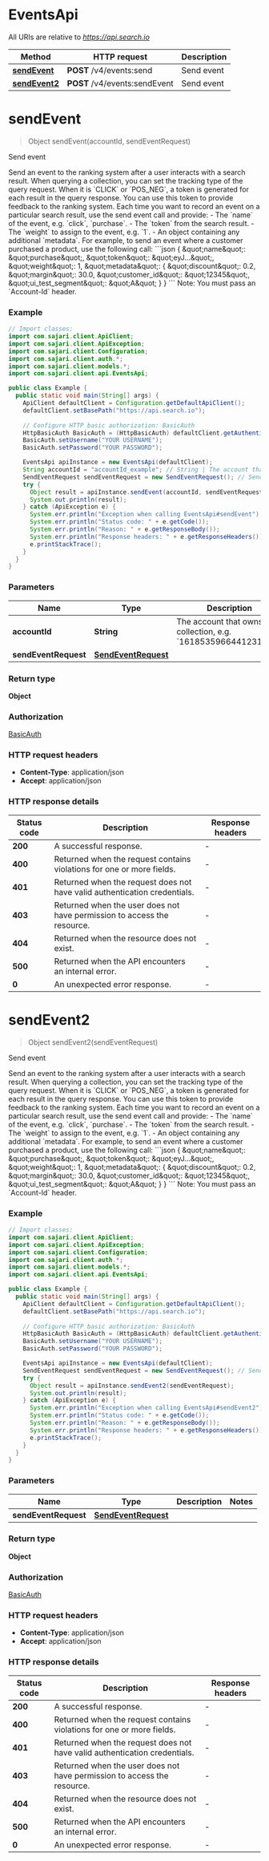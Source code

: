 # EventsApi

All URIs are relative to *https://api.search.io*

Method | HTTP request | Description
------------- | ------------- | -------------
[**sendEvent**](EventsApi.md#sendEvent) | **POST** /v4/events:send | Send event
[**sendEvent2**](EventsApi.md#sendEvent2) | **POST** /v4/events:sendEvent | Send event


<a name="sendEvent"></a>
# **sendEvent**
> Object sendEvent(accountId, sendEventRequest)

Send event

Send an event to the ranking system after a user interacts with a search result.  When querying a collection, you can set the tracking type of the query request. When it is &#x60;CLICK&#x60; or &#x60;POS_NEG&#x60;, a token is generated for each result in the query response. You can use this token to provide feedback to the ranking system. Each time you want to record an event on a particular search result, use the send event call and provide:  - The &#x60;name&#x60; of the event, e.g. &#x60;click&#x60;, &#x60;purchase&#x60;. - The &#x60;token&#x60; from the search result. - The &#x60;weight&#x60; to assign to the event, e.g. &#x60;1&#x60;. - An object containing any additional &#x60;metadata&#x60;.  For example, to send an event where a customer purchased a product, use the following call:  &#x60;&#x60;&#x60;json {   \&quot;name\&quot;: \&quot;purchase\&quot;,   \&quot;token\&quot;: \&quot;eyJ...\&quot;,   \&quot;weight\&quot;: 1,   \&quot;metadata\&quot;: {     \&quot;discount\&quot;: 0.2,     \&quot;margin\&quot;: 30.0,     \&quot;customer_id\&quot;: \&quot;12345\&quot;,     \&quot;ui_test_segment\&quot;: \&quot;A\&quot;   } } &#x60;&#x60;&#x60;  Note: You must pass an &#x60;Account-Id&#x60; header.

### Example
```java
// Import classes:
import com.sajari.client.ApiClient;
import com.sajari.client.ApiException;
import com.sajari.client.Configuration;
import com.sajari.client.auth.*;
import com.sajari.client.models.*;
import com.sajari.client.api.EventsApi;

public class Example {
  public static void main(String[] args) {
    ApiClient defaultClient = Configuration.getDefaultApiClient();
    defaultClient.setBasePath("https://api.search.io");
    
    // Configure HTTP basic authorization: BasicAuth
    HttpBasicAuth BasicAuth = (HttpBasicAuth) defaultClient.getAuthentication("BasicAuth");
    BasicAuth.setUsername("YOUR USERNAME");
    BasicAuth.setPassword("YOUR PASSWORD");

    EventsApi apiInstance = new EventsApi(defaultClient);
    String accountId = "accountId_example"; // String | The account that owns the collection, e.g. `1618535966441231024`.
    SendEventRequest sendEventRequest = new SendEventRequest(); // SendEventRequest | 
    try {
      Object result = apiInstance.sendEvent(accountId, sendEventRequest);
      System.out.println(result);
    } catch (ApiException e) {
      System.err.println("Exception when calling EventsApi#sendEvent");
      System.err.println("Status code: " + e.getCode());
      System.err.println("Reason: " + e.getResponseBody());
      System.err.println("Response headers: " + e.getResponseHeaders());
      e.printStackTrace();
    }
  }
}
```

### Parameters

Name | Type | Description  | Notes
------------- | ------------- | ------------- | -------------
 **accountId** | **String**| The account that owns the collection, e.g. &#x60;1618535966441231024&#x60;. |
 **sendEventRequest** | [**SendEventRequest**](SendEventRequest.md)|  |

### Return type

**Object**

### Authorization

[BasicAuth](../README.md#BasicAuth)

### HTTP request headers

 - **Content-Type**: application/json
 - **Accept**: application/json

### HTTP response details
| Status code | Description | Response headers |
|-------------|-------------|------------------|
**200** | A successful response. |  -  |
**400** | Returned when the request contains violations for one or more fields. |  -  |
**401** | Returned when the request does not have valid authentication credentials. |  -  |
**403** | Returned when the user does not have permission to access the resource. |  -  |
**404** | Returned when the resource does not exist. |  -  |
**500** | Returned when the API encounters an internal error. |  -  |
**0** | An unexpected error response. |  -  |

<a name="sendEvent2"></a>
# **sendEvent2**
> Object sendEvent2(sendEventRequest)

Send event

Send an event to the ranking system after a user interacts with a search result.  When querying a collection, you can set the tracking type of the query request. When it is &#x60;CLICK&#x60; or &#x60;POS_NEG&#x60;, a token is generated for each result in the query response. You can use this token to provide feedback to the ranking system. Each time you want to record an event on a particular search result, use the send event call and provide:  - The &#x60;name&#x60; of the event, e.g. &#x60;click&#x60;, &#x60;purchase&#x60;. - The &#x60;token&#x60; from the search result. - The &#x60;weight&#x60; to assign to the event, e.g. &#x60;1&#x60;. - An object containing any additional &#x60;metadata&#x60;.  For example, to send an event where a customer purchased a product, use the following call:  &#x60;&#x60;&#x60;json {   \&quot;name\&quot;: \&quot;purchase\&quot;,   \&quot;token\&quot;: \&quot;eyJ...\&quot;,   \&quot;weight\&quot;: 1,   \&quot;metadata\&quot;: {     \&quot;discount\&quot;: 0.2,     \&quot;margin\&quot;: 30.0,     \&quot;customer_id\&quot;: \&quot;12345\&quot;,     \&quot;ui_test_segment\&quot;: \&quot;A\&quot;   } } &#x60;&#x60;&#x60;  Note: You must pass an &#x60;Account-Id&#x60; header.

### Example
```java
// Import classes:
import com.sajari.client.ApiClient;
import com.sajari.client.ApiException;
import com.sajari.client.Configuration;
import com.sajari.client.auth.*;
import com.sajari.client.models.*;
import com.sajari.client.api.EventsApi;

public class Example {
  public static void main(String[] args) {
    ApiClient defaultClient = Configuration.getDefaultApiClient();
    defaultClient.setBasePath("https://api.search.io");
    
    // Configure HTTP basic authorization: BasicAuth
    HttpBasicAuth BasicAuth = (HttpBasicAuth) defaultClient.getAuthentication("BasicAuth");
    BasicAuth.setUsername("YOUR USERNAME");
    BasicAuth.setPassword("YOUR PASSWORD");

    EventsApi apiInstance = new EventsApi(defaultClient);
    SendEventRequest sendEventRequest = new SendEventRequest(); // SendEventRequest | 
    try {
      Object result = apiInstance.sendEvent2(sendEventRequest);
      System.out.println(result);
    } catch (ApiException e) {
      System.err.println("Exception when calling EventsApi#sendEvent2");
      System.err.println("Status code: " + e.getCode());
      System.err.println("Reason: " + e.getResponseBody());
      System.err.println("Response headers: " + e.getResponseHeaders());
      e.printStackTrace();
    }
  }
}
```

### Parameters

Name | Type | Description  | Notes
------------- | ------------- | ------------- | -------------
 **sendEventRequest** | [**SendEventRequest**](SendEventRequest.md)|  |

### Return type

**Object**

### Authorization

[BasicAuth](../README.md#BasicAuth)

### HTTP request headers

 - **Content-Type**: application/json
 - **Accept**: application/json

### HTTP response details
| Status code | Description | Response headers |
|-------------|-------------|------------------|
**200** | A successful response. |  -  |
**400** | Returned when the request contains violations for one or more fields. |  -  |
**401** | Returned when the request does not have valid authentication credentials. |  -  |
**403** | Returned when the user does not have permission to access the resource. |  -  |
**404** | Returned when the resource does not exist. |  -  |
**500** | Returned when the API encounters an internal error. |  -  |
**0** | An unexpected error response. |  -  |

